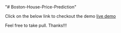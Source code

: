 "# Boston-House-Price-Prediction" 

Click on the below link to checkout the demo
[live demo](http://boston-hs-price-prediction.herokuapp.com)

Feel free to take pull. Thanks!!!
